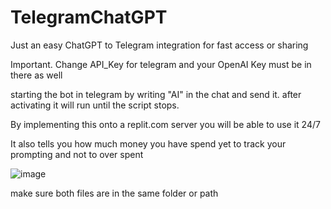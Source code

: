 # TelegramChatGPT
Just an easy ChatGPT to Telegram integration for fast access or sharing



Important.
Change API_Key for telegram and your OpenAI Key must be in there as well

starting the bot in telegram by writing "AI" in the chat and send it. after activating it will run until the script stops.

By implementing this onto a replit.com server you will be able to use it  24/7

It also tells you how much money you have spend yet to track your prompting and not to over spent


![image](https://github.com/DictatorKev/TelegramChatGPT/assets/103073906/21f27d5e-16cd-494f-82e7-bee91e67d64c)



make sure both files are in the same folder or path
